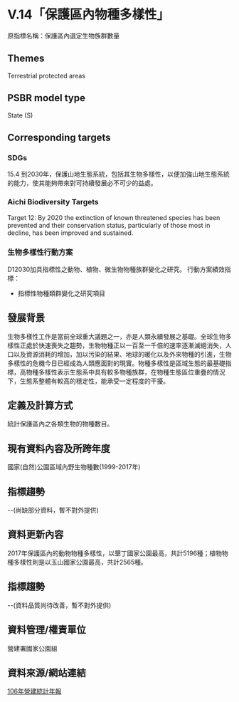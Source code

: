 # V.14「保護區內物種多樣性」
原指標名稱：保護區內選定生物族群數量
<script type="text/javascript" src="http://cdn.mathjax.org/mathjax/latest/MathJax.js?config=TeX-AMS-MML_HTMLorMML"></script>

## Themes
Terrestrial protected areas
## PSBR model type
State (S)
## Corresponding targets
### SDGs
15.4 到2030年，保護山地生態系統，包括其生物多樣性，以便加強山地生態系統的能力，使其能夠帶來對可持續發展必不可少的益處。
### Aichi Biodiversity Targets
Target 12: By 2020 the extinction of known threatened species has been prevented and their conservation status, particularly of those most in decline, has been improved and sustained.
### 生物多樣性行動方案
D12030加具指標性之動物、植物、微生物物種族群變化之研究。 行動方案績效指標：
* 指標性物種類群變化之研究項目
## 發展背景
生物多樣性工作是當前全球重大議題之一，亦是人類永續發展之基礎。全球生物多樣性正處於快速喪失之趨勢，生物物種正以一百至一千倍的速率逐漸滅絕消失，人口以及資源消耗的增加，加以污染的結果、地球的暖化以及外來物種的引進，生物多樣性的危機今日已經成為人類應面對的現實。物種多樣性是區域生態的最基礎指標，高物種多樣性表示生態系中具有較多物種族群，在物種生態區位重疊的情況下，生態系整體有較高的穩定性，能承受一定程度的干擾。
## 定義及計算方式
統計保護區內之各類生物的物種數目。
## 現有資料內容及所跨年度
國家(自然)公園區域內野生物種數(1999-2017年)
## 指標趨勢
--(尚缺部分資料，暫不對外提供)
## 資料更新內容
2017年保護區內的動物物種多樣性，以墾丁國家公園最高，共計5196種；植物物種多樣性則是以玉山國家公園最高，共計2565種。
## 指標趨勢
--(資料品質尚待改善，暫不對外提供)
## 資料管理/權責單位
營建署國家公園組
## 資料來源/網站連結
[106年營建統計年報](https://www.cpami.gov.tw/政府資訊公開/主動公開資訊/施政計畫業務統計及研究報告/營建統計資訊/33361-106年營建統計年報.html)
